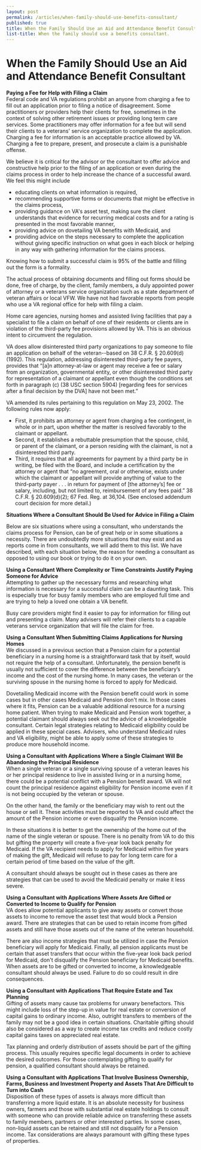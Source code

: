 ```yaml
---
layout: post
permalink: /articles/when-family-should-use-benefits-consultant/
published: true
title: When the Family Should Use an Aid and Attendance Benefit Consultant
list-title: When the family should use a benefits consultant.
---
```


# When the Family Should Use an Aid and Attendance Benefit Consultant

**Paying a Fee for Help with Filing a Claim**  
Federal code and VA regulations prohibit an anyone from charging a fee to fill out an application prior to filing a notice of disagreement. Some practitioners or providers help their clients for free, sometimes in the context of solving other retirement issues or providing long term care services. Some practitioners may offer information for a fee but will send their clients to a veterans' service organization to complete the application. Charging a fee for information is an acceptable practice allowed by VA. Charging a fee to prepare, present, and prosecute a claim is a punishable offense.

We believe it is critical for the advisor or the consultant to offer advice and constructive help prior to the filing of an application or even during the claims process in order to help increase the chance of a successful award. We feel this might include

* educating clients on what information is required,
* recommending supportive forms or documents that might be effective in the claims process,
* providing guidance on VA's asset test, making sure the client understands that evidence for recurring medical costs and for a rating is presented in the most favorable manner,
* providing advice on dovetailing VA benefits with Medicaid, and
* providing advice on the steps necessary to complete the application without giving specific instruction on what goes in each block or helping in any way with gathering information for the claims process.

Knowing how to submit a successful claim is 95% of the battle and filling out the form is a formality.

The actual process of obtaining documents and filling out forms should be done, free of charge, by the client, family members, a duly appointed power of attorney or a veterans service organization such as a state department of veteran affairs or local VFW. We have not had favorable reports from people who use a VA regional office for help with filing a claim.

Home care agencies, nursing homes and assisted living facilities that pay a specialist to file a claim on behalf of one of their residents or clients are in violation of the third-party fee provisions allowed by VA. This is an obvious intent to circumvent the regulation.

VA does allow disinterested third party organizations to pay someone to file an application on behalf of the veteran--based on 38 C.F.R. § 20.609(d) (1992). This regulation, addressing disinterested third-party fee payers, provides that “\[a\]n attorney-at-law or agent may receive a fee or salary from an organization, governmental entity, or other disinterested third party for representation of a claimant or appellant even though the conditions set forth in paragraph (c) (38 USC section 5904) \[regarding fees for services after a final decision by the DVA\] have not been met.”

VA amended its rules pertaining to this regulation on May 23, 2002. The following rules now apply:

* First, it prohibits an attorney or agent from charging a fee contingent, in whole or in part, upon whether the matter is resolved favorably to the claimant or appellant.
* Second, it establishes a rebuttable presumption that the spouse, child, or parent of the claimant, or a person residing with the claimant, is not a disinterested third party.
* Third, it requires that all agreements for payment by a third party be in writing, be filed with the Board, and include a certification by the attorney or agent that “no agreement, oral or otherwise, exists under which the claimant or appellant will provide anything of value to the third-party payer . . . in return for payment of \[the attorney’s\] fee or salary, including, but not limited to, reimbursement of any fees paid.” 38 C.F.R. § 20.609(d)(2); 67 Fed. Reg. at 36,104. (See enclosed addendum court decision for more detail.)

**Situations Where a Consultant Should Be Used for Advice in Filing a Claim**

Below are six situations where using a consultant, who understands the claims process for Pension, can be of great help or in some situations a necessity. There are undoubtedly more situations that may exist and as reports come in from consultants, we will add them to this list. We have described, with each situation below, the reason for needing a consultant as opposed to using our book or trying to do it on your own.

**Using a Consultant Where Complexity or Time Constraints Justify Paying Someone for Advice**  
Attempting to gather up the necessary forms and researching what information is necessary for a successful claim can be a daunting task. This is especially true for busy family members who are employed full time and are trying to help a loved one obtain a VA benefit.

Busy care providers might find it easier to pay for information for filling out and presenting a claim. Many advisers will refer their clients to a capable veterans service organization that will file the claim for free.

**Using a Consultant When Submitting Claims Applications for Nursing Homes**  
We discussed in a previous section that a Pension claim for a potential beneficiary in a nursing home is a straightforward task that by itself, would not require the help of a consultant. Unfortunately, the pension benefit is usually not sufficient to cover the difference between the beneficiary’s income and the cost of the nursing home. In many cases, the veteran or the surviving spouse in the nursing home is forced to apply for Medicaid.

Dovetailing Medicaid income with the Pension benefit could work in some cases but in other cases Medicaid and Pension don't mix. In those cases where it fits, Pension can be a valuable additional resource for a nursing home patient. When trying to make Medicaid and Pension work together, a potential claimant should always seek out the advice of a knowledgeable consultant. Certain legal strategies relating to Medicaid eligibility could be applied in these special cases. Advisers, who understand Medicaid rules and VA eligibility, might be able to apply some of these strategies to produce more household income.

**Using a Consultant with Applications Where a Single Claimant Will Be Abandoning the Principal Residence**  
When a single veteran or a single surviving spouse of a veteran leaves his or her principal residence to live in assisted living or in a nursing home, there could be a potential conflict with a Pension benefit award. VA will not count the principal residence against eligibility for Pension income even if it is not being occupied by the veteran or spouse.

On the other hand, the family or the beneficiary may wish to rent out the house or sell it. These activities must be reported to VA and could affect the amount of the Pension income or even disqualify the Pension income.

In these situations it is better to get the ownership of the home out of the name of the single veteran or spouse. There is no penalty from VA to do this but gifting the property will create a five-year look back penalty for Medicaid. If the VA recipient needs to apply for Medicaid within five years of making the gift, Medicaid will refuse to pay for long term care for a certain period of time based on the value of the gift.

A consultant should always be sought out in these cases as there are strategies that can be used to avoid the Medicaid penalty or make it less severe.

**Using a Consultant with Applications Where Assets Are Gifted or Converted to Income to Qualify for Pension**  
VA does allow potential applicants to give away assets or convert those assets to income to remove the asset test that would block a Pension award. There are strategies that can be used to retain income from gifted assets and still have those assets out of the name of the veteran household.

There are also income strategies that must be utilized in case the Pension beneficiary will apply for Medicaid. Finally, all pension applicants must be certain that asset transfers that occur within the five-year look back period for Medicaid, don't disqualify the Pension beneficiary for Medicaid benefits. When assets are to be gifted or converted to income, a knowledgeable consultant should always be used. Failure to do so could result in dire consequences.

**Using a Consultant with Applications That Require Estate and Tax Planning**  
Gifting of assets many cause tax problems for unwary benefactors. This might include loss of the step-up in value for real estate or conversion of capital gains to ordinary income. Also, outright transfers to members of the family may not be a good idea in certain situations. Charitable gifting should also be considered as a way to create income tax credits and reduce costly capital gains taxes on appreciated real estate.

Tax planning and orderly distribution of assets should be part of the gifting process. This usually requires specific legal documents in order to achieve the desired outcomes. For those contemplating gifting to qualify for pension, a qualified consultant should always be retained.

**Using a Consultant with Applications That Involve Business Ownership, Farms, Business and Investment Property and Assets That Are Difficult to Turn into Cash**  
Disposition of these types of assets is always more difficult than transferring a more liquid estate. It is an absolute necessity for business owners, farmers and those with substantial real estate holdings to consult with someone who can provide reliable advice on transferring these assets to family members, partners or other interested parties. In some cases, non-liquid assets can be retained and still not disqualify for a Pension income. Tax considerations are always paramount with gifting these types of properties.